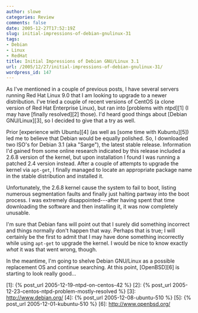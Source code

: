 ```yaml
---
author: slowe
categories: Review
comments: false
date: 2005-12-27T17:52:19Z
slug: initial-impressions-of-debian-gnulinux-31
tags:
- Debian
- Linux
- RedHat
title: Initial Impressions of Debian GNU/Linux 3.1
url: /2005/12/27/initial-impressions-of-debian-gnulinux-31/
wordpress_id: 147
---
```


As I've mentioned in a couple of previous posts, I have several servers running Red Hat Linux 9.0 that I am looking to upgrade to a newer distribution. I've tried a couple of recent versions of CentOS (a clone version of Red Hat Enterprise Linux), but ran into [problems with ntpd][1] (I may have [finally resolved][2] those). I'd heard good things about [Debian GNU/Linux][3], so I decided to give that a try as well.

Prior [experience with Ubuntu][4] (as well as [some time with Kubuntu][5]) led me to believe that Debian would be equally polished. So, I downloaded two ISO's for Debian 3.1 (aka "Sarge"), the latest stable release. Information I'd gained from some online research indicated by this release included a 2.6.8 version of the kernel, but upon installation I found I was running a patched 2.4 version instead. After a couple of attempts to upgrade the kernel via `apt-get`, I finally managed to locate an appropriate package name in the stable distribution and installed it.

Unfortunately, the 2.6.8 kernel cause the system to fail to boot, listing numerous segmentation faults and finally just halting partway into the boot process. I was extremely disappointed---after having spent that time downloading the software and then installing it, it was now completely unusable.

I'm sure that Debian fans will point out that I surely did something incorrect and things normally don't happen that way. Perhaps that is true; I will certainly be the first to admit that I may have done something incorrectly while using `apt-get` to upgrade the kernel. I would be nice to know exactly _what_ it was that went wrong, though.

In the meantime, I'm going to shelve Debian GNU/Linux as a possible replacement OS and continue searching. At this point, [OpenBSD][6] is starting to look really good...

[1]: {% post_url 2005-12-19-ntpd-on-centos-42 %}
[2]: {% post_url 2005-12-23-centos-ntpd-problem-mostly-resolved %}
[3]: http://www.debian.org/
[4]: {% post_url 2005-12-08-ubuntu-510 %}
[5]: {% post_url 2005-12-01-kubuntu-510 %}
[6]: http://www.openbsd.org/
